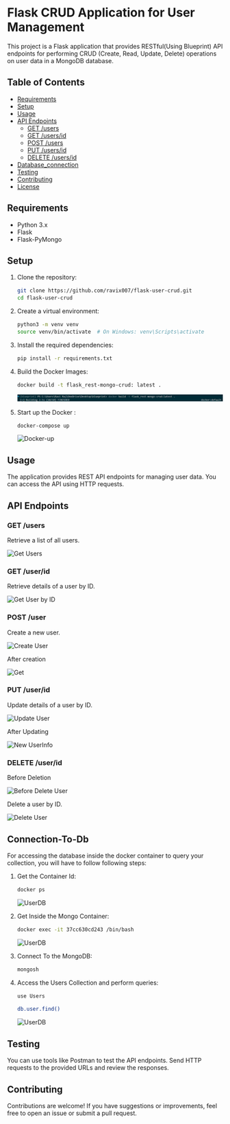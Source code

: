 # Flask CRUD Application for User Management

This project is a Flask application that provides RESTful(Using Blueprint) API endpoints for performing CRUD (Create, Read, Update, Delete) operations on user data in a MongoDB database.

## Table of Contents

- [Requirements](#requirements)
- [Setup](#setup)
- [Usage](#usage)
- [API Endpoints](#api-endpoints)
  - [GET /users](#get-users)
  - [GET /users/id](#get-usersid)
  - [POST /users](#post-users)
  - [PUT /users/id](#put-usersid)
  - [DELETE /users/id](#delete-usersid)
- [Database_connection](#ConnectionToDb)
- [Testing](#testing)
- [Contributing](#contributing)
- [License](#license)

## Requirements

- Python 3.x
- Flask
- Flask-PyMongo

## Setup

1. Clone the repository:

   ```bash
   git clone https://github.com/ravix007/flask-user-crud.git
   cd flask-user-crud
   ```

2. Create a virtual environment:

   ```bash
   python3 -m venv venv
   source venv/bin/activate  # On Windows: venv\Scripts\activate
   ```

3. Install the required dependencies:

   ```bash
   pip install -r requirements.txt
   ```

4. Build the Docker Images:

   ```bash
   docker build -t flask_rest-mongo-crud: latest .
   ```
    ![Build](/images/build.png)
5. Start up the Docker :
    ```bash
   docker-compose up
   ```
   ![Docker-up](/images/compose.png)



## Usage

The application provides REST API endpoints for managing user data. You can access the API using HTTP requests.

## API Endpoints

### GET /users

Retrieve a list of all users.

![Get Users](/images/get_req.png)

### GET /user/id

Retrieve details of a user by ID.

![Get User by ID](/images/getById_req.png)

### POST /user

Create a new user.

![Create User](/images/post_req.png)

After creation

![Get](/images/get_req.png)

### PUT /user/id

Update details of a user by ID.

![Update User](/images/put_req.png)

After Updating

![New UserInfo](/images/after_put.png)

### DELETE /user/id

Before Deletion

![Before Delete User](/images/after_put.png)

Delete a user by ID.

![Delete User](/images/del_req.png)

## Connection-To-Db

For accessing the database inside the docker container to query your collection, you will have to follow following steps:

1. Get the Container Id:
    ```bash
    docker ps
    ```
    ![UserDB](/images/db_step1.png)

2. Get Inside the Mongo Container:
    ```bash
    docker exec -it 37cc630cd243 /bin/bash
    ```
    ![UserDB](/images/db_step2.png)
    
3. Connect To the MongoDB:
    ```bash
    mongosh
    ```
4. Access the Users Collection and perform queries:
    ```bash
    use Users
    ```
    ```bash
    db.user.find()
    ```
    ![UserDB](/images/db_step3.png)



## Testing

You can use tools like Postman to test the API endpoints. Send HTTP requests to the provided URLs and review the responses.

## Contributing

Contributions are welcome! If you have suggestions or improvements, feel free to open an issue or submit a pull request.

